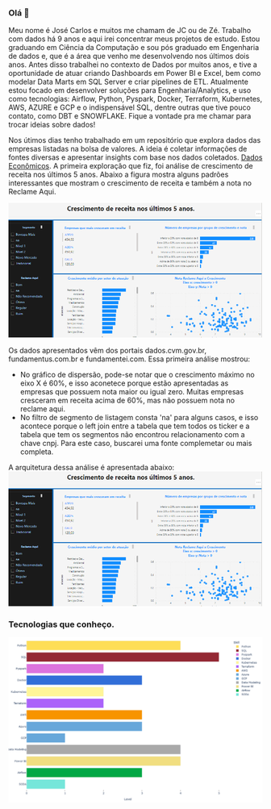 ### Olá 👋
Meu nome é José Carlos e muitos me chamam de JC ou de Zé. Trabalho com dados há 9 anos e aqui irei concentrar meus projetos de estudo. Estou graduando em Ciência da Computação e sou pós graduado em Engenharia de dados e, que é a área que venho me desenvolvendo nos últimos dois anos. Antes disso trabalhei no contexto de Dados por muitos anos, e tive a oportunidade de atuar criando Dashboards em Power BI e Excel, bem como modelar Data Marts em SQL Server e criar pipelines de ETL. Atualmente estou focado em desenvolver soluções para Engenharia/Analytics, e uso como tecnologias: Airflow, Python, Pyspark, Docker, Terraform, Kubernetes, AWS, AZURE e GCP e o indispensável SQL, dentre outras que tive pouco contato, como DBT e SNOWFLAKE.
Fique a vontade pra me chamar para trocar ideias sobre dados! <br>

Nos útimos dias tenho trabalhado em um repositório que explora dados das empresas listadas na bolsa de valores. A ideia é coletar informações de fontes diversas e apresentar insights com base nos dados coletados. [Dados Econômicos](https://github.com/josecarlos-dataengineer/DataLakehouse_Dados_Economicos).
A primeira exploração que fiz, foi análise de crescimento de receita nos últimos 5 anos. Abaixo a figura mostra alguns padrões interessantes que mostram o crescimento de receita e também a nota no Reclame Aqui. <br>

![PowerBI](https://github.com/josecarlos-dataengineer/DataLakehouse_Dados_Economicos/blob/main/SQL/imagens/primeira_analise.png) <br>

Os dados apresentados vêm dos portais dados.cvm.gov.br, fundamentus.com.br e fundamentei.com.
Essa primeira análise mostrou:
* No gráfico de dispersão, pode-se notar que o crescimento máximo no eixo X é 60%, e isso aconetece porque estão apresentadas as empresas que possuem nota maior ou igual zero. Muitas empresas cresceram em receita acima de 60%, mas não possuem nota no reclame aqui.
* No filtro de segmento de listagem consta 'na' para alguns casos, e isso acontece porque o left join entre a tabela que tem todos os ticker e a tabela que tem os segmentos não encontrou relacionamento com a chave cnpj. Para este caso, buscarei uma fonte complemetar ou mais completa.

A arquitetura dessa análise é apresentada abaixo: <br>
![arquitetura](https://github.com/josecarlos-dataengineer/DataLakehouse_Dados_Economicos/blob/main/SQL/imagens/primeira_analise.png) <br>

### Tecnologias que conheço.
![Skills](https://github.com/JC3008/DataEngineering_Kubernetes/blob/dev/images/Skills.PNG)




<!--
**josecarlos-dataengineer/josecarlos-dataengineer** is a ✨ _special_ ✨ repository because its `README.md` (this file) appears on your GitHub profile.

Here are some ideas to get you started:

- 🔭 I’m currently working on ...
- 🌱 I’m currently learning ...
- 👯 I’m looking to collaborate on ...
- 🤔 I’m looking for help with ...
- 💬 Ask me about ...
- 📫 How to reach me: ...
- 😄 Pronouns: ...
- ⚡ Fun fact: ...
-->
